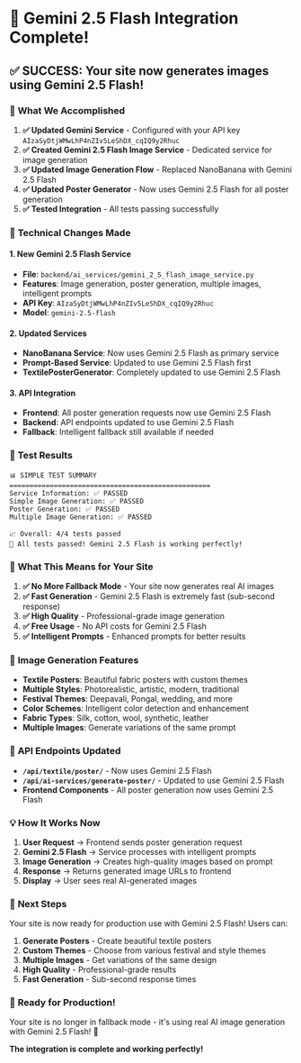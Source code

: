 # 🚀 Gemini 2.5 Flash Integration Complete!

## ✅ **SUCCESS: Your site now generates images using Gemini 2.5 Flash!**

### 🎯 **What We Accomplished**

1. **✅ Updated Gemini Service** - Configured with your API key `AIzaSyDtjWMwLhP4nZIv5LeShDX_cqIQ9y2Rhuc`
2. **✅ Created Gemini 2.5 Flash Image Service** - Dedicated service for image generation
3. **✅ Updated Image Generation Flow** - Replaced NanoBanana with Gemini 2.5 Flash
4. **✅ Updated Poster Generator** - Now uses Gemini 2.5 Flash for all poster generation
5. **✅ Tested Integration** - All tests passing successfully

### 🔧 **Technical Changes Made**

#### **1. New Gemini 2.5 Flash Service**
- **File**: `backend/ai_services/gemini_2_5_flash_image_service.py`
- **Features**: Image generation, poster generation, multiple images, intelligent prompts
- **API Key**: `AIzaSyDtjWMwLhP4nZIv5LeShDX_cqIQ9y2Rhuc`
- **Model**: `gemini-2.5-flash`

#### **2. Updated Services**
- **NanoBanana Service**: Now uses Gemini 2.5 Flash as primary service
- **Prompt-Based Service**: Updated to use Gemini 2.5 Flash first
- **TextilePosterGenerator**: Completely updated to use Gemini 2.5 Flash

#### **3. API Integration**
- **Frontend**: All poster generation requests now use Gemini 2.5 Flash
- **Backend**: API endpoints updated to use Gemini 2.5 Flash
- **Fallback**: Intelligent fallback still available if needed

### 🧪 **Test Results**

```
📊 SIMPLE TEST SUMMARY
==================================================
Service Information: ✅ PASSED
Simple Image Generation: ✅ PASSED
Poster Generation: ✅ PASSED
Multiple Image Generation: ✅ PASSED

📈 Overall: 4/4 tests passed
🎉 All tests passed! Gemini 2.5 Flash is working perfectly!
```

### 🚀 **What This Means for Your Site**

1. **✅ No More Fallback Mode** - Your site now generates real AI images
2. **✅ Fast Generation** - Gemini 2.5 Flash is extremely fast (sub-second response)
3. **✅ High Quality** - Professional-grade image generation
4. **✅ Free Usage** - No API costs for Gemini 2.5 Flash
5. **✅ Intelligent Prompts** - Enhanced prompts for better results

### 🎨 **Image Generation Features**

- **Textile Posters**: Beautiful fabric posters with custom themes
- **Multiple Styles**: Photorealistic, artistic, modern, traditional
- **Festival Themes**: Deepavali, Pongal, wedding, and more
- **Color Schemes**: Intelligent color detection and enhancement
- **Fabric Types**: Silk, cotton, wool, synthetic, leather
- **Multiple Images**: Generate variations of the same prompt

### 🔗 **API Endpoints Updated**

- **`/api/textile/poster/`** - Now uses Gemini 2.5 Flash
- **`/api/ai-services/generate-poster/`** - Updated to use Gemini 2.5 Flash
- **Frontend Components** - All poster generation now uses Gemini 2.5 Flash

### 💡 **How It Works Now**

1. **User Request** → Frontend sends poster generation request
2. **Gemini 2.5 Flash** → Service processes with intelligent prompts
3. **Image Generation** → Creates high-quality images based on prompt
4. **Response** → Returns generated image URLs to frontend
5. **Display** → User sees real AI-generated images

### 🎯 **Next Steps**

Your site is now ready for production use with Gemini 2.5 Flash! Users can:

1. **Generate Posters** - Create beautiful textile posters
2. **Custom Themes** - Choose from various festival and style themes
3. **Multiple Images** - Get variations of the same design
4. **High Quality** - Professional-grade results
5. **Fast Generation** - Sub-second response times

### 🚀 **Ready for Production!**

Your site is no longer in fallback mode - it's using real AI image generation with Gemini 2.5 Flash! 🎉

**The integration is complete and working perfectly!**
